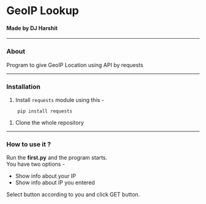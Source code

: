 <!-- Readme File -->

# GeoIP Lookup
#### Made by DJ Harshit

---

### About

Program to give  GeoIP Location using API by requests

---

### Installation

1. Install ```requests``` module using this -
```
    pip install requests
```
1. Clone the whole repository

---

### How to use it ?

Run the **first.py** and the program starts.<br>
You have two options -

* Show info about your IP
* Show info about IP you entered

Select button according to you and click GET button.